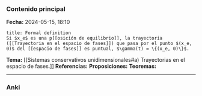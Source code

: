 ### Contenido principal

**Fecha:** 2024-05-15, 18:10

```ad-formal
title: Formal definition
Si $x_e$ es una p[[osición de equilibrio]], la trayectoria ([[Trayectoria en el espacio de fases]]) que pasa por el punto $(x_e, 0)$ del [[espacio de fases]] es puntual, $\gamma(t) = \{(x_e, 0)\}$.
```

**Tema:** [[Sistemas conservativos unidimensionales#a) Trayectorias en el espacio de fases.]]
**Referencias:**
**Proposiciones:**
**Teoremas:**

---
### Anki
